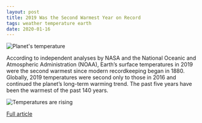 ```yaml
---
layout: post
title: 2019 Was the Second Warmest Year on Record
tags: weather temperature earth
date: 2020-01-16
---
```


![Planet's temperature](https://eoimages.gsfc.nasa.gov/images/imagerecords/146000/146154/global_gis_2019.png)

According to independent analyses by NASA and the National Oceanic and Atmospheric Administration (NOAA), 
Earth’s surface temperatures in 2019 were the second warmest since modern recordkeeping began in 1880. 
Globally, 2019 temperatures were second only to those in 2016 and continued the planet’s long-term warming trend. 
The past five years have been the warmest of the past 140 years.

![Temperatures are rising](https://eoimages.gsfc.nasa.gov/images/imagerecords/146000/146154/agreement_gis_2019.gif)

[Full article](https://earthobservatory.nasa.gov/images/146154/2019-was-the-second-warmest-year-on-record)
